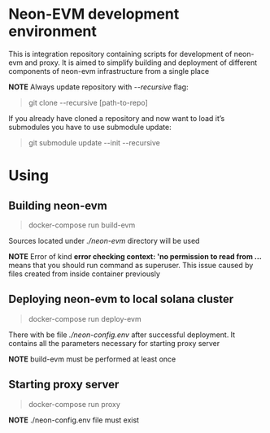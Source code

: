 # Neon-EVM development environment
This is integration repository containing scripts for development of neon-evm and proxy. 
It is aimed to simplify building and deployment of different components of neon-evm infrastructure from a single place

**NOTE** Always update repository with *--recursive* flag:
> git clone --recursive [path-to-repo]

If you already have cloned a repository and now want to load it’s submodules you have to use submodule update:
> git submodule update --init --recursive

# Using

## Building neon-evm
>docker-compose run build-evm

Sources located under *./neon-evm* directory will be used

**NOTE** Error of kind **error checking context: 'no permission to read from ...** means
that you should run command as superuser. This issue caused by files created from inside container
previously

## Deploying neon-evm to local solana cluster
>docker-compose run deploy-evm

There with be file *./neon-config.env* after successful deployment. 
It contains all the parameters necessary for starting proxy server

**NOTE** build-evm must be performed at least once

## Starting proxy server
>docker-compose run proxy

**NOTE** ./neon-config.env file must exist
